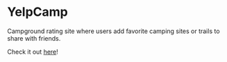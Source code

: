 # YelpCamp
Campground rating site where users add favorite camping sites or trails to share with friends.

Check it out [here](https://floating-refuge-32335.herokuapp.com/campgrounds)!
